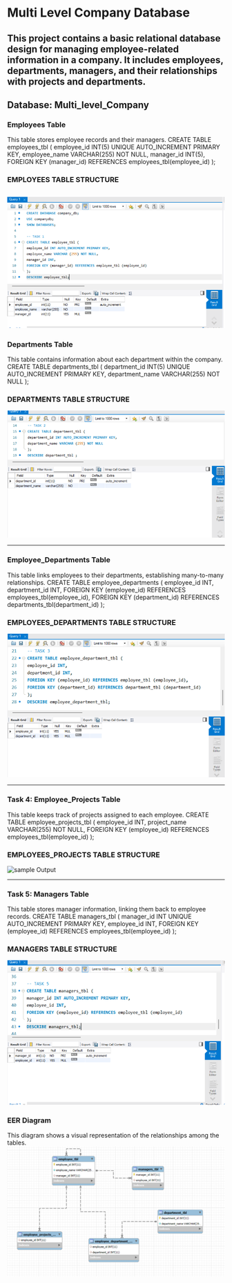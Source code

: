 # Multi Level Company Database 
This project contains a basic relational database design for managing employee-related information in a company.
It includes employees, departments, managers, and their relationships with projects and departments.
---

## Database: Multi_level_Company

### Employees Table

This table stores employee records and their managers.
CREATE TABLE employees_tbl (
    employee_id INT(5) UNIQUE AUTO_INCREMENT PRIMARY KEY,
    employee_name VARCHAR(255) NOT NULL,
    manager_id INT(5),
    FOREIGN KEY (manager_id) REFERENCES employees_tbl(employee_id)
);
### EMPLOYEES TABLE STRUCTURE

![sample Output](employee_tbl.PNG)
---

### Departments Table

This table contains information about each department within the company.
CREATE TABLE departments_tbl (
    department_id INT(5) UNIQUE AUTO_INCREMENT PRIMARY KEY,
    department_name VARCHAR(255) NOT NULL
);
### DEPARTMENTS TABLE STRUCTURE
![sample Output](images/dept_tbl.PNG)

---

### Employee_Departments Table

This table links employees to their departments, establishing many-to-many relationships.
CREATE TABLE employee_departments (
    employee_id INT,
    department_id INT,
    FOREIGN KEY (employee_id) REFERENCES employees_tbl(employee_id),
    FOREIGN KEY (department_id) REFERENCES departments_tbl(department_id)
);
### EMPLOYEES_DEPARTMENTS TABLE STRUCTURE
![sample Output](images/emp_dept.PNG)

---

### Task 4: Employee_Projects Table
This table keeps track of projects assigned to each employee.
CREATE TABLE employee_projects_tbl (
    employee_id INT,
    project_name VARCHAR(255) NOT NULL,
    FOREIGN KEY (employee_id) REFERENCES employees_tbl(employee_id)
);
### EMPLOYEES_PROJECTS TABLE STRUCTURE
![sample Output](images/emp_prog_tbl.PNG)

---

### Task 5: Managers Table
This table stores manager information, linking them back to employee records.
CREATE TABLE managers_tbl (
    manager_id INT UNIQUE AUTO_INCREMENT PRIMARY KEY,
    employee_id INT,
    FOREIGN KEY (employee_id) REFERENCES employees_tbl(employee_id)
);
### MANAGERS TABLE STRUCTURE
![sample Output](images/manager_tbl.PNG)

### EER Diagram
This diagram shows a visual representation of the relationships among the tables.
![sample Output](images/erd.PNG)
